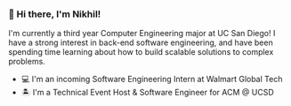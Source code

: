 ### 👋 Hi there, I'm Nikhil!

I'm currently a third year Computer Engineering major at UC San Diego! I have a strong interest in back-end software engineering, and have been spending time learning about how to build scalable solutions to complex problems.

- 💻 I'm an incoming Software Engineering Intern at Walmart Global Tech
- 🏝 I'm a Technical Event Host & Software Engineer for ACM @ UCSD
